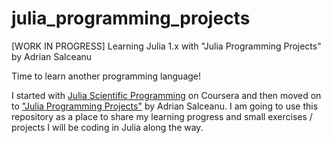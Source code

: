# julia_programming_projects
[WORK IN PROGRESS] Learning Julia 1.x with "Julia Programming Projects" by Adrian Salceanu


Time to learn another programming language!  

I started with [Julia Scientific Programming](https://www.coursera.org/learn/julia-programming) on Coursera and then moved on to ["Julia Programming Projects"](https://www.packtpub.com/product/julia-programming-projects/9781788292740) by Adrian Salceanu. I am going to use this repository as a place to share my learning progress and small exercises / projects I will be coding in Julia along the way.
